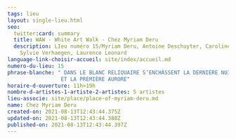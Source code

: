 ```yaml
---
tags: lieu
layout: single-lieu.html
seo:
  twitter:card: summary
  title: WAW - White Art Walk - Chez Myriam Deru
  description: LIeu numéro 15/Myriam Deru, Antoine Deschuyter, Caroline Sauvage,
    Sylvie Verhaegen, Laurence Leonard
language-link-choisir-accueil: site/index/accueil.md
numero-du-lieu: 15
phrase-blanche: " DANS LE BLANC RELIQUAIRE S’ENCHÂSSENT LA DERNIÈRE NUIT    
                 ET LA PREMIÈRE AURORE"
horaire-d-ouverture: 11h>19h
nombre-d-artistes-1-artiste-2-artistes: 5 artistes
lieu-associe: site/place/place-of-myriam-deru.md
name: Chez Myriam Deru
created-on: 2021-08-13T12:43:44.375Z
updated-on: 2021-08-13T12:43:44.388Z
published-on: 2021-08-13T12:43:44.397Z
---
```

